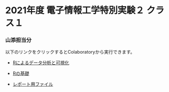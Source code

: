 # 2021年度 電子情報工学特別実験２ クラス１
### 山添担当分 

以下のリンクをクリックするとColaboratoryから実行できます。
- [Rによるデータ分析と可視化](https://colab.research.google.com/github/yamazoe/AdvExp/blob/main/AdvExp.ipynb)

- [Rの基礎](https://colab.research.google.com/github/yamazoe/AdvExp/blob/main/Rintro.ipynb)
- [レポート用ファイル](https://colab.research.google.com/github/yamazoe/AdvExp/blob/main/report.ipynb)

